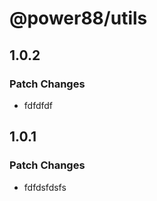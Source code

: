 # @power88/utils

## 1.0.2

### Patch Changes

- fdfdfdf

## 1.0.1

### Patch Changes

- fdfdsfdsfs
